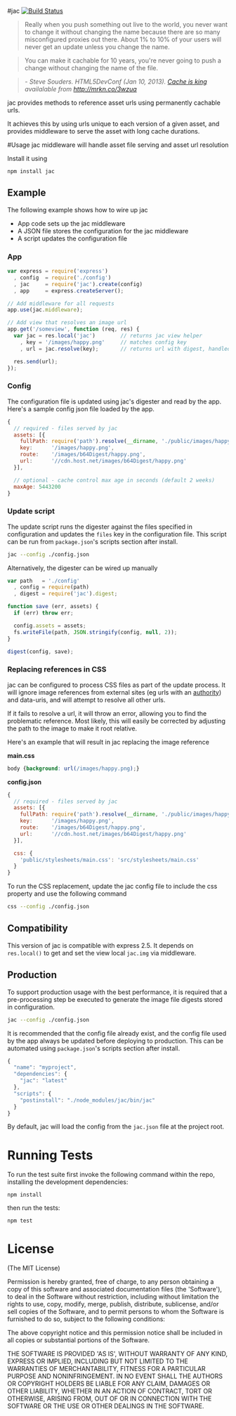 #jac [![Build Status](https://travis-ci.org/busbud/jac.png)](https://travis-ci.org/busbud/jac)

> Really when you push something out live to the world, you never want to change it without changing the name because
> there are so many misconfigured proxies out there. About 1% to 10% of your users will never get an update
> unless you change the name.

> You can make it cachable for 10 years, you're never going to push a change without changing the name of the file.<br/>

> <cite>- Steve Souders. HTML5DevConf (Jan 10, 2013).
  <a href="http://marakana.com/s/post/1360/cache_is_king_steve_souders_html5_video">Cache is king</a>
  availalable from <a href="http://mrkn.co/3wzua">http://mrkn.co/3wzua</a></cite>


jac provides methods to reference asset urls using permanently cachable urls.

It achieves this by using urls unique to each version of a given asset, and provides middleware to serve the asset with
long cache durations.

#Usage
jac middleware will handle asset file serving and asset url resolution

Install it using

    npm install jac

## Example
The following example shows how to wire up jac
 * App code sets up the jac middleware
 * A JSON file stores the configuration for the jac middleware
 * A script updates the configuration file

### App
```js
var express = require('express')
  , config  = require('./config')
  , jac     = require('jac').create(config)
  , app     = express.createServer();

// Add middleware for all requests
app.use(jac.middleware);

// Add view that resolves an image url
app.get('/someview', function (req, res) {
  var jac = res.local('jac')        // returns jac view helper
    , key = '/images/happy.png'     // matches config key
    , url = jac.resolve(key);       // returns url with digest, handled by middleware

  res.send(url);
});
```

### Config
The configuration file is updated using jac's digester and read by the app. Here's a sample config json file loaded
by the app.

```js
{
  // required - files served by jac
  assets: [{
    fullPath: require('path').resolve(__dirname, './public/images/happy.png'),  // local file path
    key:      '/images/happy.png',                                              // key used in views: jac.resolve('/images/happy.png')
    route:    '/images/b64Digest/happy.png',                                    // route for middleware
    url:      '//cdn.host.net/images/b64Digest/happy.png'                       // url output to response and css
  }],

  // optional - cache control max age in seconds (default 2 weeks)
  maxAge: 5443200
}
```

### Update script
The update script runs the digester against the files specified in configuration and updates the `files` key in the
configuration file. This script can be run from `package.json`'s scripts section after install.

```bash
jac --config ./config.json
```

Alternatively, the digester can be wired up manually

```js
var path   = './config'
  , config = require(path)
  , digest = require('jac').digest;

function save (err, assets) {
  if (err) throw err;

  config.assets = assets;
  fs.writeFile(path, JSON.stringify(config, null, 2));
}

digest(config, save);
```

### Replacing references in CSS
jac can be configured to process CSS files as part of the update process. It will ignore image references from external
sites (eg urls with an [authority](http://medialize.github.com/URI.js/docs.html#accessors-authority)) and data-uris,
and will attempt to resolve all other urls.

If it fails to resolve a url, it will throw an error, allowing you to find the problematic reference. Most likely, this
will easily be corrected by adjusting the path to the image to make it root relative.

Here's an example that will result in jac replacing the image reference

__main.css__

```css
body {background: url(/images/happy.png);}
```

__config.json__

```js
{
  // required - files served by jac
  assets: [{
    fullPath: require('path').resolve(__dirname, './public/images/happy.png'),  // local file path
    key:      '/images/happy.png',                                              // key used in views: jac.resolve('/images/happy.png')
    route:    '/images/b64Digest/happy.png',                                    // route for middleware
    url:      '//cdn.host.net/images/b64Digest/happy.png'                       // url output to response and css
  }],

  css: {
    'public/stylesheets/main.css': 'src/stylesheets/main.css'
  }
}
```

To run the CSS replacement, update the jac config file to include the css property and use the following command

```bash
css --config ./config.json
```


## Compatibility
This version of jac is compatible with express 2.5.
It depends on `res.local()` to get and set the view local `jac.img` via middleware.

## Production
To support production usage with the best performance, it is required that a pre-processing step be executed to
generate the image file digests stored in configuration.

```bash
jac --config ./config.json
```

It is recommended that the config file already exist, and the config file used by the app
always be updated before deploying to production. This can be automated using `package.json`'s
scripts section after install.

```js
{
  "name": "myproject",
  "dependencies": {
    "jac": "latest"
  },
  "scripts": {
    "postinstall": "./node_modules/jac/bin/jac"
  }
}
```

By default, jac will load the config from the `jac.json` file at the project root.

# Running Tests
To run the test suite first invoke the following command within the repo, installing the development dependencies:

    npm install

then run the tests:

    npm test

# License

(The MIT License)

Permission is hereby granted, free of charge, to any person obtaining a copy of this software and associated documentation files (the 'Software'), to deal in the Software without restriction, including without limitation the rights to use, copy, modify, merge, publish, distribute, sublicense, and/or sell copies of the Software, and to permit persons to whom the Software is furnished to do so, subject to the following conditions:

The above copyright notice and this permission notice shall be included in all copies or substantial portions of the Software.

THE SOFTWARE IS PROVIDED 'AS IS', WITHOUT WARRANTY OF ANY KIND, EXPRESS OR IMPLIED, INCLUDING BUT NOT LIMITED TO THE WARRANTIES OF MERCHANTABILITY, FITNESS FOR A PARTICULAR PURPOSE AND NONINFRINGEMENT. IN NO EVENT SHALL THE AUTHORS OR COPYRIGHT HOLDERS BE LIABLE FOR ANY CLAIM, DAMAGES OR OTHER LIABILITY, WHETHER IN AN ACTION OF CONTRACT, TORT OR OTHERWISE, ARISING FROM, OUT OF OR IN CONNECTION WITH THE SOFTWARE OR THE USE OR OTHER DEALINGS IN THE SOFTWARE.